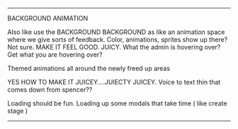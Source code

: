 
----
BACKGROUND ANIMATION

Also like use the BACKGROUND BACKGROUND as like an animation space where we give sorts of feedback. Color, animations, sprites show up there? Not sure. MAKE IT FEEL GOOD. JUICY. What the admin is hovering over? Get what you are hovering over? 

Themed animations all around the newly freed up areas

YES HOW TO MAKE IT JUICEY....JUIECTY JUICEY. Voice to text thin that comes down from spencer??

Loading should be fun. Loading up some modals that take time ( like create stage )

----